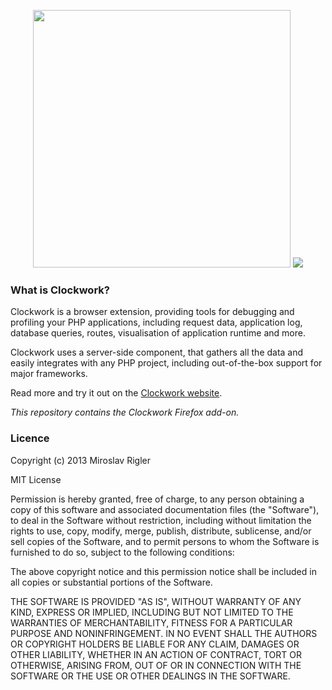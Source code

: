 <p align="center">
	<img width="412px" src="https://underground.works/clockwork/images/github/title.png">
	<img src="https://underground.works/clockwork/images/github/clockwork-intro.png">
</p>


### What is Clockwork?

Clockwork is a browser extension, providing tools for debugging and profiling your PHP applications, including request data, application log, database queries, routes, visualisation of application runtime and more.

Clockwork uses a server-side component, that gathers all the data and easily integrates with any PHP project, including out-of-the-box support for major frameworks.

Read more and try it out on the [Clockwork website](https://underground.works/clockwork).

*This repository contains the Clockwork Firefox add-on.*

### Licence

Copyright (c) 2013 Miroslav Rigler

MIT License

Permission is hereby granted, free of charge, to any person obtaining
a copy of this software and associated documentation files (the
"Software"), to deal in the Software without restriction, including
without limitation the rights to use, copy, modify, merge, publish,
distribute, sublicense, and/or sell copies of the Software, and to
permit persons to whom the Software is furnished to do so, subject to
the following conditions:

The above copyright notice and this permission notice shall be
included in all copies or substantial portions of the Software.

THE SOFTWARE IS PROVIDED "AS IS", WITHOUT WARRANTY OF ANY KIND,
EXPRESS OR IMPLIED, INCLUDING BUT NOT LIMITED TO THE WARRANTIES OF
MERCHANTABILITY, FITNESS FOR A PARTICULAR PURPOSE AND
NONINFRINGEMENT. IN NO EVENT SHALL THE AUTHORS OR COPYRIGHT HOLDERS BE
LIABLE FOR ANY CLAIM, DAMAGES OR OTHER LIABILITY, WHETHER IN AN ACTION
OF CONTRACT, TORT OR OTHERWISE, ARISING FROM, OUT OF OR IN CONNECTION
WITH THE SOFTWARE OR THE USE OR OTHER DEALINGS IN THE SOFTWARE.
